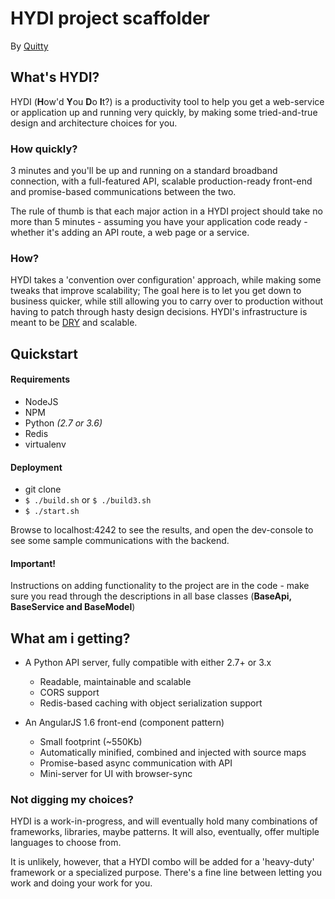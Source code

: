 # HYDI project scaffolder

By [Quitty](mailto:quittyband@gmail.com)

## What's HYDI?
HYDI (**H**ow'd **Y**ou **D**o **I**t?) is a productivity tool
to help you get a web-service or application up and running very quickly,
by making some tried-and-true design and architecture choices for you.

### How quickly?
3 minutes and you'll be up and running on a standard broadband connection,
with a full-featured API, scalable production-ready front-end
and promise-based communications between the two.

The rule of thumb is that each major action in a HYDI project should
take no more than 5 minutes - assuming you have your application code ready -
whether it's adding an API route, a web page or a service.

### How?

HYDI takes a 'convention over configuration' approach,
while making some tweaks that improve scalability;
The goal here is to let you get down to business quicker, while
still allowing you to carry over to production
without having to patch through hasty design decisions.
HYDI's infrastructure is meant to be [DRY](https://en.wikipedia.org/wiki/Don%27t_repeat_yourself)
and scalable.

## Quickstart

#### Requirements
* NodeJS
* NPM
* Python _(2.7 or 3.6)_
* Redis
* virtualenv

#### Deployment
* git clone
* ```$ ./build.sh``` or ```$ ./build3.sh```
* ```$ ./start.sh```

Browse to localhost:4242 to see the results,
and open the dev-console to see some sample communications with the backend.

#### Important!
Instructions on adding functionality to the project are in the code -
make sure you read through the descriptions in all base classes
(**BaseApi, BaseService and BaseModel**)


## What am i getting?
* A Python API server, fully compatible with either 2.7+ or 3.x
  * Readable, maintainable and scalable
  * CORS support
  * Redis-based caching with object serialization support

* An AngularJS 1.6 front-end (component pattern)
  * Small footprint (~550Kb)
  * Automatically minified, combined and injected with source maps
  * Promise-based async communication with API
  * Mini-server for UI with browser-sync

### Not digging my choices?
HYDI is a work-in-progress, and will eventually hold many combinations
of frameworks, libraries, maybe patterns. It will also, eventually, offer multiple languages to choose from.

It is unlikely, however, that a HYDI combo will be added for a 'heavy-duty' framework or
a specialized purpose. There's a fine line between letting you work and doing your work for you.

